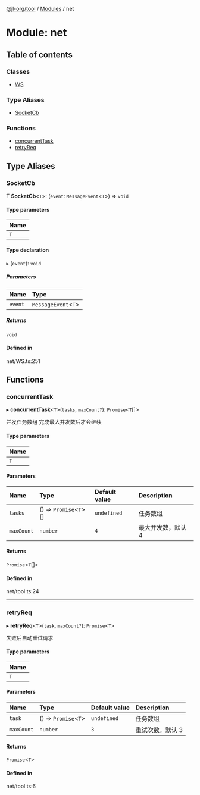 [@jl-org/tool](../README.md) / [Modules](../modules.md) / net

# Module: net

## Table of contents

### Classes

- [WS](../classes/net.WS.md)

### Type Aliases

- [SocketCb](net.md#socketcb)

### Functions

- [concurrentTask](net.md#concurrenttask)
- [retryReq](net.md#retryreq)

## Type Aliases

### SocketCb

Ƭ **SocketCb**\<`T`\>: (`event`: `MessageEvent`\<`T`\>) => `void`

#### Type parameters

| Name |
| :------ |
| `T` |

#### Type declaration

▸ (`event`): `void`

##### Parameters

| Name | Type |
| :------ | :------ |
| `event` | `MessageEvent`\<`T`\> |

##### Returns

`void`

#### Defined in

net/WS.ts:251

## Functions

### concurrentTask

▸ **concurrentTask**\<`T`\>(`tasks`, `maxCount?`): `Promise`\<`T`[]\>

并发任务数组 完成最大并发数后才会继续

#### Type parameters

| Name |
| :------ |
| `T` |

#### Parameters

| Name | Type | Default value | Description |
| :------ | :------ | :------ | :------ |
| `tasks` | () => `Promise`\<`T`\>[] | `undefined` | 任务数组 |
| `maxCount` | `number` | `4` | 最大并发数，默认 4 |

#### Returns

`Promise`\<`T`[]\>

#### Defined in

net/tool.ts:24

___

### retryReq

▸ **retryReq**\<`T`\>(`task`, `maxCount?`): `Promise`\<`T`\>

失败后自动重试请求

#### Type parameters

| Name |
| :------ |
| `T` |

#### Parameters

| Name | Type | Default value | Description |
| :------ | :------ | :------ | :------ |
| `task` | () => `Promise`\<`T`\> | `undefined` | 任务数组 |
| `maxCount` | `number` | `3` | 重试次数，默认 3 |

#### Returns

`Promise`\<`T`\>

#### Defined in

net/tool.ts:6

